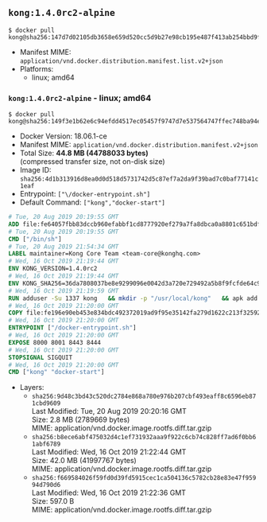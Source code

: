 ## `kong:1.4.0rc2-alpine`

```console
$ docker pull kong@sha256:147d7d02105db3658e659d520cc5d9b27e98cb195e487f413ab254bbd9fe3e7e
```

-	Manifest MIME: `application/vnd.docker.distribution.manifest.list.v2+json`
-	Platforms:
	-	linux; amd64

### `kong:1.4.0rc2-alpine` - linux; amd64

```console
$ docker pull kong@sha256:149f3e1b62e6c94efdd4517ec05457f9747d7e537564747ffec748ba94e99da4
```

-	Docker Version: 18.06.1-ce
-	Manifest MIME: `application/vnd.docker.distribution.manifest.v2+json`
-	Total Size: **44.8 MB (44788033 bytes)**  
	(compressed transfer size, not on-disk size)
-	Image ID: `sha256:4d1b313916d8ea0d0d518d5731742d5c87ef7a2da9f39bad7c0baf77141c1eaf`
-	Entrypoint: `["\/docker-entrypoint.sh"]`
-	Default Command: `["kong","docker-start"]`

```dockerfile
# Tue, 20 Aug 2019 20:19:55 GMT
ADD file:fe64057fbb83dccb960efabbf1cd8777920ef279a7fa8dbca0a8801c651bdf7c in / 
# Tue, 20 Aug 2019 20:19:55 GMT
CMD ["/bin/sh"]
# Tue, 20 Aug 2019 21:54:34 GMT
LABEL maintainer=Kong Core Team <team-core@konghq.com>
# Wed, 16 Oct 2019 21:19:44 GMT
ENV KONG_VERSION=1.4.0rc2
# Wed, 16 Oct 2019 21:19:44 GMT
ENV KONG_SHA256=36da7808037be8e9299096e0042d3a720e729492a5b8f9fcfde64c909893b0be
# Wed, 16 Oct 2019 21:19:59 GMT
RUN adduser -Su 1337 kong 	&& mkdir -p "/usr/local/kong" 	&& apk add --no-cache --virtual .build-deps wget tar ca-certificates 	&& apk add --no-cache libgcc openssl pcre perl tzdata curl libcap su-exec zip 	&& wget -O kong.tar.gz "https://bintray.com/kong/kong-alpine-tar/download_file?file_path=kong-$KONG_VERSION.amd64.apk.tar.gz" 	&& echo "$KONG_SHA256 *kong.tar.gz" | sha256sum -c - 	&& tar -xzf kong.tar.gz -C /tmp 	&& rm -f kong.tar.gz 	&& cp -R /tmp/usr / 	&& rm -rf /tmp/usr 	&& cp -R /tmp/etc / 	&& rm -rf /tmp/etc 	&& apk del .build-deps 	&& chown -R kong:0 /usr/local/kong 	&& chmod -R g=u /usr/local/kong
# Wed, 16 Oct 2019 21:20:00 GMT
COPY file:fe196e90eb453e834bdc492372019ad9f95e35142fa279d1622c213f32592fe9 in /docker-entrypoint.sh 
# Wed, 16 Oct 2019 21:20:00 GMT
ENTRYPOINT ["/docker-entrypoint.sh"]
# Wed, 16 Oct 2019 21:20:00 GMT
EXPOSE 8000 8001 8443 8444
# Wed, 16 Oct 2019 21:20:00 GMT
STOPSIGNAL SIGQUIT
# Wed, 16 Oct 2019 21:20:00 GMT
CMD ["kong" "docker-start"]
```

-	Layers:
	-	`sha256:9d48c3bd43c520dc2784e868a780e976b207cbf493eaff8c6596eb871cbd9609`  
		Last Modified: Tue, 20 Aug 2019 20:20:16 GMT  
		Size: 2.8 MB (2789669 bytes)  
		MIME: application/vnd.docker.image.rootfs.diff.tar.gzip
	-	`sha256:b8ece6abf475032d4c1ef731932aaa9f922c6cb74c828ff7ad6f0bb61abf6789`  
		Last Modified: Wed, 16 Oct 2019 21:22:44 GMT  
		Size: 42.0 MB (41997767 bytes)  
		MIME: application/vnd.docker.image.rootfs.diff.tar.gzip
	-	`sha256:f669584026f59fd0d39fd5915cec1ca504136c5782cb28e83e47f95994d790d6`  
		Last Modified: Wed, 16 Oct 2019 21:22:36 GMT  
		Size: 597.0 B  
		MIME: application/vnd.docker.image.rootfs.diff.tar.gzip

